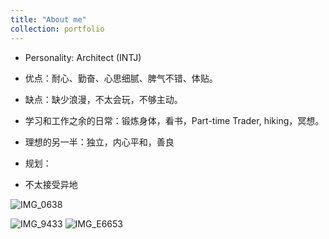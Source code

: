 ```yaml
---
title: "About me"
collection: portfolio
---
```

* Personality: Architect (INTJ)
* 优点：耐心、勤奋、心思细腻、脾气不错、体贴。
* 缺点：缺少浪漫，不太会玩，不够主动。

* 学习和工作之余的日常：锻炼身体，看书，Part-time Trader, hiking，冥想。
* 理想的另一半：独立，内心平和，善良
* 规划：
* 不太接受异地

![IMG_0638](https://user-images.githubusercontent.com/21980320/185765623-0fbd4c09-bc7e-412a-9249-b6c69251db3a.JPG)

![IMG_9433](https://user-images.githubusercontent.com/21980320/185764637-16725daf-bae4-48b6-937f-502b2252454b.JPG)
![IMG_E6653](https://user-images.githubusercontent.com/21980320/185765725-afd2042f-066b-4b7f-9aba-b030f2562b2d.JPG)
